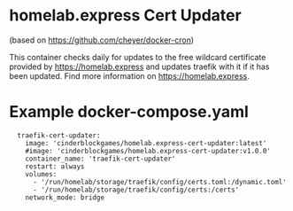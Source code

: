 # homelab.express Cert Updater
(based on https://github.com/cheyer/docker-cron)

This container checks daily for updates to the free wildcard certificate provided by https://homelab.express and updates traefik with it if it has been updated.  Find more information on https://homelab.express.

# Example docker-compose.yaml
```
  traefik-cert-updater:
    image: 'cinderblockgames/homelab.express-cert-updater:latest'
    #image: 'cinderblockgames/homelab.express-cert-updater:v1.0.0'
    container_name: 'traefik-cert-updater'
    restart: always
    volumes:
      - '/run/homelab/storage/traefik/config/certs.toml:/dynamic.toml'
      - '/run/homelab/storage/traefik/config/certs:/certs'
    network_mode: bridge
```
